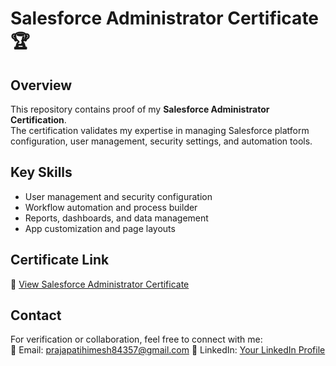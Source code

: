 # Salesforce Administrator Certificate 🏆

## Overview
This repository contains proof of my **Salesforce Administrator Certification**.  
The certification validates my expertise in managing Salesforce platform configuration, user management, security settings, and automation tools.  

## Key Skills
- User management and security configuration  
- Workflow automation and process builder  
- Reports, dashboards, and data management  
- App customization and page layouts  

## Certificate Link
🔗 [View Salesforce Administrator Certificate](https://github.com/Himesh-Prajapati/Salesforce-Administration-Developer-Virtual-Internship/blob/main/SalesForce%20Administration.pdf)  

## Contact
For verification or collaboration, feel free to connect with me:  
📧 Email: prajapatihimesh84357@gmail.com
💼 LinkedIn: [Your LinkedIn Profile](https://www.linkedin.com/in/himesh-prajapati-68b06a356/)  
